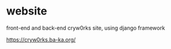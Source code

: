 # website

front-end and back-end cryw0rks site, using django framework

https://cryw0rks.ba-ka.org/